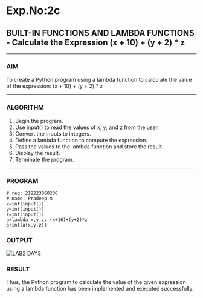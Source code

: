 # Exp.No:2c
## BUILT-IN FUNCTIONS AND LAMBDA FUNCTIONS - Calculate the Expression (x + 10) + (y + 2) * z 

---

### AIM  
To create a Python program using a lambda function to calculate the value of the expression:
(x + 10) + (y + 2) * z

---

### ALGORITHM
1.	Begin the program.
2.	Use input() to read the values of x, y, and z from the user.
3.	Convert the inputs to integers.
4.	Define a lambda function to compute the expression.
5.	Pass the values to the lambda function and store the result.
6.	Display the result.
7.	Terminate the program.



---

### PROGRAM

```
# reg: 212223060200
# name: Pradeep m
x=int(input())
y=int(input())
z=int(input())
a=lambda x,y,z: (x+10)+(y+2)*z
print(a(x,y,z))
```

### OUTPUT

![LAB2 DAY3](https://github.com/user-attachments/assets/19041023-a316-4e34-93ad-68cb81073cdc)


### RESULT

Thus, the Python program to calculate the value of the given expression using a lambda function has been implemented and executed successfully.

